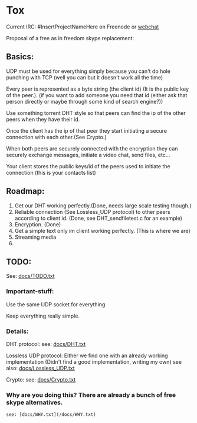 Tox
===

Current IRC: #InsertProjectNameHere
on Freenode or [webchat](https://webchat.freenode.net/)


Proposal of a free as in freedom skype replacement:

## Basics:

UDP must be used for everything simply because you can't do hole punching with TCP (well you can but it doesn't work all the time)
    
Every peer is represented as a byte string (the client id) (It is the public key of the peer.). (if you want to add someone you need that id (either ask that person directly or maybe through some kind of search engine?))
    
Use something torrent DHT style so that peers can find the ip of the other peers when they have their id.
    
Once the client has the ip of that peer they start initiating a secure connection with each other.(See Crypto.)
    
When both peers are securely connected with the encryption they can securely exchange messages, initiate a video chat, send files, etc...
    
Your client stores the public keys/id of the peers used to initiate the connection (this is your contacts list)

## Roadmap:

1. Get our DHT working perfectly.(Done, needs large scale testing though.)
2. Reliable connection (See Lossless_UDP protocol) to other peers according to client id. (Done, see DHT_sendfiletest.c for an example)
3. Encryption. (Done)
4. Get a simple text only im client working perfectly. (This is where we are)
5. Streaming media
6. 

## TODO:
    
See: [docs/TODO.txt](https://github.com/irungentoo/InsertProjectNameHere/blob/master/docs/TODO.txt)

### Important-stuff:

Use the same UDP socket for everything

Keep everything really simple.

### Details:

DHT protocol:
    see: [docs/DHT.txt](/docs/DHT.txt)
    
Lossless UDP protocol:
    Either we find one with an already working implementation (Didn't find a good implementation, writing my own)
    see also: [docs/Lossless_UDP.txt](/docs/Lossless_UDP.txt)

Crypto:
    see: [docs/Crypto.txt](/docs/Crypto.txt)

### Why are you doing this? There are already a bunch of free skype alternatives.

    see: [docs/WHY.txt](/docs/WHY.txt)
